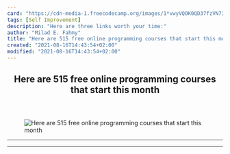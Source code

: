 ```yaml
---
card: "https://cdn-media-1.freecodecamp.org/images/1*vwyVQOK0QD37fzVN73bYTw.png"
tags: [Self Improvement]
description: "Here are three links worth your time:"
author: "Milad E. Fahmy"
title: "Here are 515 free online programming courses that start this month"
created: "2021-08-16T14:43:54+02:00"
modified: "2021-08-16T14:43:54+02:00"
---
```

<div class="site-wrapper">
<main id="site-main" class="site-main outer">
<div class="inner">
<article class="post-full post tag-self-improvement tag-javascript tag-technology tag-life-lessons tag-startup ">
<header class="post-full-header">
<h1 class="post-full-title">Here are 515 free online programming courses that start this month</h1>
</header>
<figure class="post-full-image">
<picture>
<source media="(max-width: 700px)" sizes="1px" srcset="data:image/gif;base64,R0lGODlhAQABAIAAAAAAAP///yH5BAEAAAAALAAAAAABAAEAAAIBRAA7 1w">
<source media="(min-width: 701px)" sizes="(max-width: 800px) 400px,
(max-width: 1170px) 700px,
1400px" srcset="https://cdn-media-1.freecodecamp.org/images/1*vwyVQOK0QD37fzVN73bYTw.png 300w,
https://cdn-media-1.freecodecamp.org/images/1*vwyVQOK0QD37fzVN73bYTw.png 600w,
https://cdn-media-1.freecodecamp.org/images/1*vwyVQOK0QD37fzVN73bYTw.png 1000w,
https://cdn-media-1.freecodecamp.org/images/1*vwyVQOK0QD37fzVN73bYTw.png 2000w">
<img onerror="this.style.display='none'" src="https://cdn-media-1.freecodecamp.org/images/1*vwyVQOK0QD37fzVN73bYTw.png" alt="Here are 515 free online programming courses that start this month">
</picture>
</figure>
<section class="post-full-content">
<div class="post-content">
</div>
<hr>
<hr>
</section>
</article>
</div>
</main>
</div>
<!-- Google Tag Manager (noscript) -->
<!-- End Google Tag Manager (noscript) -->
